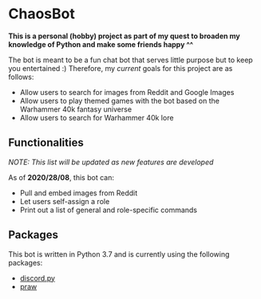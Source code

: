 # ChaosBot

**This is a personal (hobby) project as part of my quest to broaden my knowledge of Python and make some friends happy ^^**

The bot is meant to be a fun chat bot that serves little purpose but to keep you entertained :)
Therefore, my *current* goals for this project are as follows:

* Allow users to search for images from Reddit and Google Images
* Allow users to play themed games with the bot based on the Warhammer 40k fantasy universe
* Allow users to search for Warhammer 40k lore

## Functionalities

*NOTE: This list will be updated as new features are developed*

As of **2020/28/08**, this bot can:

* Pull and embed images from Reddit
* Let users self-assign a role
* Print out a list of general and role-specific commands

## Packages

This bot is written in Python 3.7 and is currently using the following packages:

* [discord.py](https://discordpy.readthedocs.io/en/latest/index.html "Discord.py API Documentation")
* [praw](https://praw.readthedocs.io/en/latest/index.html "PRAW Documentation")
